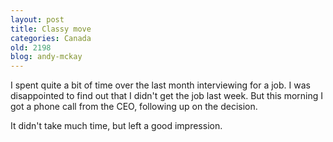 ```yaml
---
layout: post
title: Classy move
categories: Canada
old: 2198
blog: andy-mckay
---
```

<p>I spent quite a bit of time over the last month interviewing for a job. I was disappointed to find out that I didn't get the job last week. But this morning I got a phone call from the CEO, following up on the decision.</p>
<p>It didn't take much time, but left a good impression.</p>